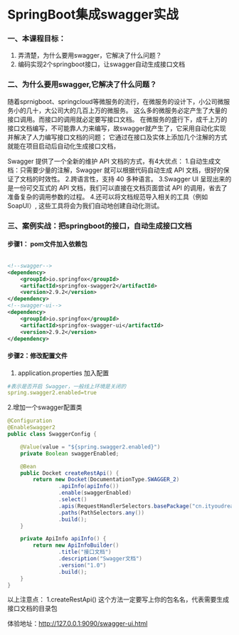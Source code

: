 # SpringBoot集成swagger实战

### 一、本课程目标：
1. 弄清楚，为什么要用swagger，它解决了什么问题？
2. 编码实现2个springboot接口，让swagger自动生成接口文档


### 二、为什么要用swagger,它解决了什么问题？
随着sprnigboot、springcloud等微服务的流行，在微服务的设计下，小公司微服务小的几十，大公司大的几百上万的微服务。
这么多的微服务必定产生了大量的接口调用。而接口的调用就必定要写接口文档。
在微服务的盛行下，成千上万的接口文档编写，不可能靠人力来编写，故swagger就产生了，它采用自动化实现并解决了人力编写接口文档的问题；
它通过在接口及实体上添加几个注解的方式就能在项目启动后自动化生成接口文档，

Swagger 提供了一个全新的维护 API 文档的方式，有4大优点：
1.自动生成文档：只需要少量的注解，Swagger 就可以根据代码自动生成 API 文档，很好的保证了文档的时效性。
2.跨语言性，支持 40 多种语言。
3.Swagger UI 呈现出来的是一份可交互式的 API 文档，我们可以直接在文档页面尝试 API 的调用，省去了准备复杂的调用参数的过程。
4.还可以将文档规范导入相关的工具（例如 SoapUI）, 这些工具将会为我们自动地创建自动化测试。


### 三、案例实战：把springboot的接口，自动生成接口文档

#### 步骤1： pom文件加入依赖包
``` xml

<!--swagger-->
<dependency>
    <groupId>io.springfox</groupId>
    <artifactId>springfox-swagger2</artifactId>
    <version>2.9.2</version>
</dependency>
<!--swagger-ui-->
<dependency>
    <groupId>io.springfox</groupId>
    <artifactId>springfox-swagger-ui</artifactId>
    <version>2.9.2</version>
</dependency>
```
#### 步骤2：修改配置文件
1. application.properties 加入配置
``` yml
#表示是否开启 Swagger，一般线上环境是关闭的
spring.swagger2.enabled=true
```
2.增加一个swagger配置类
``` java
@Configuration
@EnableSwagger2
public class SwaggerConfig {

    @Value(value = "${spring.swagger2.enabled}")
    private Boolean swaggerEnabled;

    @Bean
    public Docket createRestApi() {
        return new Docket(DocumentationType.SWAGGER_2)
                .apiInfo(apiInfo())
                .enable(swaggerEnabled)
                .select()
                .apis(RequestHandlerSelectors.basePackage("cn.ityoudream.swagger"))
                .paths(PathSelectors.any())
                .build();
    }

    private ApiInfo apiInfo() {
        return new ApiInfoBuilder()
                .title("接口文档")
                .description("Swagger文档")
                .version("1.0")
                .build();
    }
}
```
以上注意点：
1.createRestApi() 这个方法一定要写上你的包名名，代表需要生成接口文档的目录包

体验地址：http://127.0.0.1:9090/swagger-ui.html



















